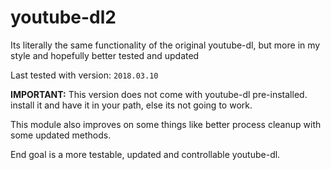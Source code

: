 # youtube-dl2

Its literally the same functionality of the original youtube-dl, but more in my style and hopefully better tested and updated

Last tested with version: `2018.03.10`

**IMPORTANT:** This version does not come with youtube-dl pre-installed. install it and have it in your path, else its not going to work.

This module also improves on some things like better process cleanup with some updated methods.

End goal is a more testable, updated and controllable youtube-dl.